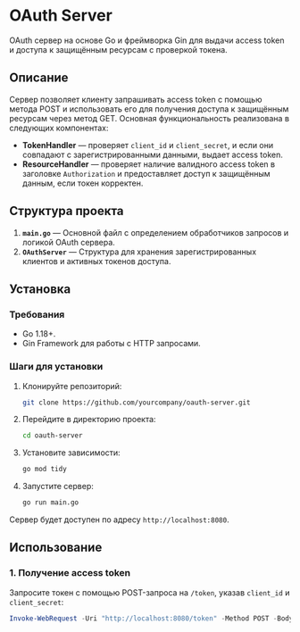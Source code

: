 # OAuth Server

OAuth сервер на основе Go и фреймворка Gin для выдачи access token и доступа к защищённым ресурсам с проверкой токена.

## Описание

Сервер позволяет клиенту запрашивать access token с помощью метода POST и использовать его для получения доступа к защищённым ресурсам через метод GET. Основная функциональность реализована в следующих компонентах:

- **TokenHandler** — проверяет `client_id` и `client_secret`, и если они совпадают с зарегистрированными данными, выдает access token.
- **ResourceHandler** — проверяет наличие валидного access token в заголовке `Authorization` и предоставляет доступ к защищённым данным, если токен корректен.

## Структура проекта

1. **`main.go`** — Основной файл с определением обработчиков запросов и логикой OAuth сервера.
2. **`OAuthServer`** — Структура для хранения зарегистрированных клиентов и активных токенов доступа.

## Установка

### Требования

- Go 1.18+.
- Gin Framework для работы с HTTP запросами.

### Шаги для установки

1. Клонируйте репозиторий:
    ```bash
    git clone https://github.com/yourcompany/oauth-server.git
    ```

2. Перейдите в директорию проекта:
    ```bash
    cd oauth-server
    ```

3. Установите зависимости:
    ```bash
    go mod tidy
    ```

4. Запустите сервер:
    ```bash
    go run main.go
    ```

Сервер будет доступен по адресу `http://localhost:8080`.

## Использование

### 1. Получение access token

Запросите токен с помощью POST-запроса на `/token`, указав `client_id` и `client_secret`:
```powershell
Invoke-WebRequest -Uri "http://localhost:8080/token" -Method POST -Body "client_id=my_client_id&client_secret=my_client_secret"
